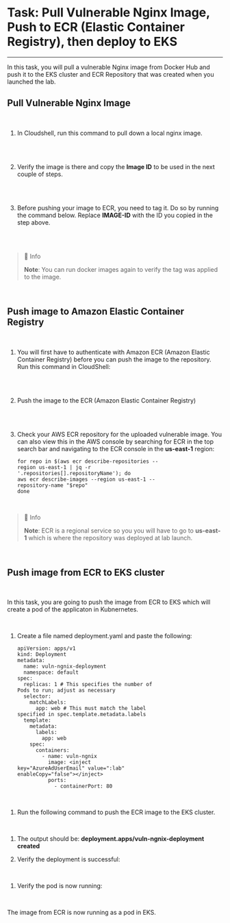 # Task: Pull Vulnerable Nginx Image, Push to ECR (Elastic Container Registry), then deploy to EKS
---

In this task, you will pull a vulnerable Nginx image from Docker Hub and push it to the EKS cluster and ECR Repository that was created when you launched the lab. 

## Pull Vulnerable Nginx Image 

<br>

1. In Cloudshell, run this command to pull down a local nginx image.
    
    <inject value="docker pull nginx:1.13.9-alpine-perl" style="color:red" enableCopy="true" /> </br></br>   
   
1. Verify the image is there and copy the **Image ID** to be used in the next couple of steps. 

    <inject value="docker images" style="color:red" enableCopy="true" /> </br></br>

1. Before pushing your image to ECR, you need to tag it. Do so by running the command below. Replace **IMAGE-ID** with the ID you copied in the step above.
    
    <inject value="docker tag IMAGE-ID " key="RepositoryURL" value=":lab" style="color:red" enableCopy="true" /> </br></br>

  > 📖 Info
  > 
  >**Note**: You can run docker images again to verify the tag was applied to the image.

<br>

## Push image to Amazon Elastic Container Registry

<br>

1. You will first have to authenticate with Amazon ECR (Amazon Elastic Container Registry) before you can push the image to the repository. Run this command in CloudShell:  

    <inject value="aws ecr get-login-password --region us-east-1 | docker login --username AWS --password-stdin " key="RepositoryURL" style="color:red" enableCopy="true" /> </br></br>

1. Push the image to the ECR (Amazon Elastic Container Registry)

    <inject value="docker push " key="RepositoryURL" value=":lab" style="color:red" enableCopy="true" /> </br></br>


1. Check your AWS ECR repository for the uploaded vulnerable image.  You can also view this in the AWS console by searching for ECR in the top search bar and navigating to the ECR console in the **us-east-1** region:

    <div style="margin-right: 150px;">

    ```
    for repo in $(aws ecr describe-repositories --region us-east-1 | jq -r '.repositories[].repositoryName'); do
    aws ecr describe-images --region us-east-1 --repository-name "$repo"
    done
    ```
       
    </div>

<br>

  > 📖 Info
  > 
  >**Note**: ECR is a regional service so you you will have to go to **us-east-1** which is where the repository was deployed at lab launch.

<br>

## Push image from ECR to EKS cluster

<br> 

In this task, you are going to push the image from ECR to EKS which will create a pod of the applicaton in Kubnernetes. 

<br> 

1. Create a file named deployment.yaml and paste the following:

     <div style="margin-right: 150px;">

     ```
     apiVersion: apps/v1
     kind: Deployment
     metadata:
       name: vuln-ngnix-deployment
       namespace: default
     spec:
       replicas: 1 # This specifies the number of Pods to run; adjust as necessary
       selector:
         matchLabels:
           app: web # This must match the label specified in spec.template.metadata.labels
       template:
         metadata:
           labels:
             app: web
         spec:
           containers:
             - name: vuln-ngnix
               image: <inject key="AzureAdUserEmail" value=":lab" enableCopy="false"></inject>
               ports:
                 - containerPort: 80
     ```
    
     </div>

<br>

1. Run the following command to push the ECR image to the EKS cluster.

    <inject value="kubectl apply -f deployment.yaml" style="color:red" enableCopy="true" /> 
<br>  

1. The output should be: **deployment.apps/vuln-ngnix-deployment created**

1. Verify the deployment is successful: 

    <inject value="kubectl get deployments" style="color:red" enableCopy="true" />
<br>

1. Verify the pod is now running: 
    
    <inject value="kubectl get pods -o wide" style="color:red" enableCopy="true" />
<br>

The image from ECR is now running as a pod in EKS.
